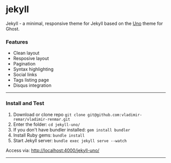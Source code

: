 # jekyll 

Jekyll - a minimal, responsive theme for Jekyll based on the [Uno](https://github.com/daleanthony/Uno) theme for Ghost.


### Features

* Clean layout
* Resposive layout
* Pagination
* Syntax highlighting
* Social links
* Tags listing page
* Disqus integration

---

### Install and Test

1. Download or clone repo `git clone git@github.com:vladimir-remar/vladimir-renmar.git`
2. Enter the folder: `cd jekyll-uno/`
3. If you don't have bundler installed: `gem install bundler`
3. Install Ruby gems: `bundle install`
4. Start Jekyll server: `bundle exec jekyll serve --watch`

Access via: [http://localhost:4000/jekyll-uno/](http://localhost:4000/jekyll-uno/)

---



